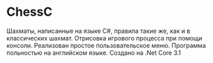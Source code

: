 # ChessC
Шахматы, написанные на языке C#, правила такие же, как и в классических шахмат. 
Отрисовка игрового процесса при помощи консоли. Реализован простое пользовательское меню.
Программа польностью на английском языке. 
Создано на .Net Core 3.1
